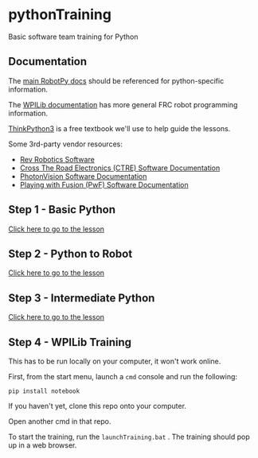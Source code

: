 # pythonTraining
Basic software team training for Python

## Documentation

The [main RobotPy docs](https://robotpy.readthedocs.io/projects/pyfrc/en/stable/index.html) should be referenced for python-specific information.

The [WPILib documentation](https://docs.wpilib.org/en/stable/index.html) has more general FRC robot programming information.

[ThinkPython3](https://greenteapress.com/thinkpython/thinkpython.pdf) is a free textbook we'll use to help guide the lessons.

Some 3rd-party vendor resources:

 * [Rev Robotics Software](https://www.revrobotics.com/software/)
 * [Cross The Road Electronics (CTRE) Software Documentation](https://v5.docs.ctr-electronics.com/en/stable/)
 * [PhotonVision Software Documentation](https://docs.photonvision.org/en/latest/)
 * [Playing with Fusion (PwF) Software Documentation](https://www.playingwithfusion.com/docview.php?docid=1205)

## Step 1 - Basic Python

[Click here to go to the lesson](https://colab.research.google.com/github/RobotCasserole1736/pythonTraining/blob/main/basicPython.ipynb)

## Step 2 - Python to Robot

[Click here to go to the lesson](https://colab.research.google.com/github/RobotCasserole1736/pythonTraining/blob/main/pythonToRobot.ipynb)

## Step 3 - Intermediate Python

[Click here to go to the lesson](https://colab.research.google.com/github/RobotCasserole1736/pythonTraining/blob/main/intermediatePython.ipynb)

## Step 4 - WPILib Training

This has to be run locally on your computer, it won't work online.

First, from the start menu, launch a `cmd` console and run the following:

`pip install notebook`

If you haven't yet, clone this repo onto your computer.

Open another cmd in that repo.

To start the training, run the `launchTraining.bat` . The training should pop up in a web browser.
